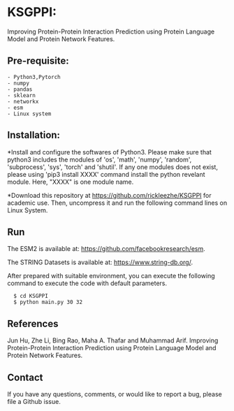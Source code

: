 # KSGPPI: 
Improving Protein-Protein Interaction Prediction using Protein Language Model and Protein Network Features.

## Pre-requisite:
    - Python3,Pytorch
    - numpy
    - pandas
    - sklearn
    - networkx
    - esm
    - Linux system 

## Installation:

*Install and configure the softwares of Python3. Please make sure that python3 includes the modules of 'os', 'math', 'numpy', 'random', 'subprocess', 'sys', 'torch' and 'shutil'. If any one modules does not exist, please using 'pip3 install XXXX' command install the python revelant module. Here, "XXXX" is one module name.

*Download this repository at  https://github.com/rickleezhe/KSGPPI for academic use. Then, uncompress it and run the following command lines on Linux System.


## Run 
The ESM2 is available at: https://github.com/facebookresearch/esm.

The STRING Datasets is available at: https://www.string-db.org/.

After prepared with suitable environment, you can execute the following command to execute the code with default parameters.
~~~
  $ cd KSGPPI
  $ python main.py 30 32 
~~~


## References
Jun Hu, Zhe Li, Bing Rao, Maha A. Thafar and Muhammad Arif. Improving Protein-Protein Interaction Prediction using Protein Language Model and Protein Network Features.

## Contact
If you have any questions, comments, or would like to report a bug, please file a Github issue.
